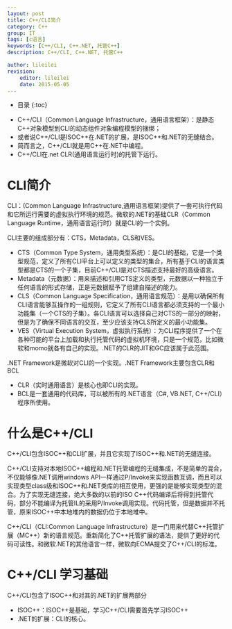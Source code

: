 ```yaml
---
layout: post
title: C++/CLI简介
category: C++
group: IT
tags: [c语言]
keywords: [C++/CLI, C++.NET, 托管C++]
description: C++/CLI, C++.NET, 托管C++

author: lileilei
revision:
    editor: lileilei
    date: 2015-05-05
---
```


* 目录
{:toc}

+ C++/CLI（Common Language Infrastructure，通用语言框架）：是静态C++对象模型到CLI的动态组件对象编程模型的捆绑；
+ 或者说C++/CLI是ISOC++在.NET的扩展，是ISOC++和.NET的无缝结合。
+ 简而言之，C++/CLI就是用C++在.NET中编程。
+ C++/CLI在.net CLR(通用语言运行时)的托管下运行。

# CLI简介

CLI：(Common Language Infrastructure,通用语言框架)提供了一套可执行代码和它所运行需要的虚拟执行环境的规范。微软的.NET的基础CLR（Common Language Runtime，通用语言运行时）就是CLI的一个实例。

CLI主要的组成部分有：CTS，Metadata，CLS和VES。

+ CTS（Common Type System，通用类型系统）：是CLI的基础，它是一个类型规范，定义了所有CLI平台上可以定义的类型的集合，所有基于CLI的语言类型都是CTS的一个子集，目前C++/CLI是对CTS描述支持最好的高级语言。
+ Metadata（元数据）：用来描述和引用CTS定义的类型，元数据以一种独立于任何语言的形式存储，正是元数据赋予了组建自描述的能力。
+ CLS（Common Language Specification，通用语言规范）：是用以确保所有CLI语言能够互操作的一组规则，它定义了所有CLI语言都必须支持的一个最小功能集（一个CTS的子集）。各CLI语言可以选择自己对CTS的一部分的映射，但是为了确保不同语言的交互，至少应该支持CLS所定义的最小功能集。
+ VES（Virtual Execution System，虚拟执行系统）：为CLI程序提供了一个在各种可能的平台上加载和执行托管代码的虚拟机环境，只是一个规范，比如微软和momo就各有自己的实现。.NET的CLR的JIT和GC应该属于此范围。


.NET Framework是微软对CLI的一个实现。.NET Framework主要包含CLR和BCL

+ CLR（实时通用语言）是核心也即CLI的实现。
+ BCL是一套通用的代码库，可以被所有的.NET语言（C#, VB.NET, C++/CLI）程序所使用。


# 什么是C++/CLI

C++/CLI包含ISOC++和CLI扩展，并且它实现了ISOC++和.NET的无缝连接。

C++/CLI支持对本地ISOC++编程和.NET托管编程的无缝集成，不是简单的混合，不仅能够像.NET调用windows API一样通过P/Invoke来实现函数互调，而且可以实现类型class级和ISOC++和.NET类库的相互使用，更强的是能够实现类型的混合。为了实现无缝连接，绝大多数的以前的ISO C++代码编译后将得到托管代码，部分不能编译为托管IL的采用P/Invoke调用实现。代码托管，但是数据并不托管，原来ISOC++中本地堆内的数据仍位于本地堆中。

C++/CLI（CLI:Common Language Infrastructure）是一门用来代替C++托管扩展（MC++）新的语言规范。重新简化了C++托管扩展的语法，提供了更好的代码可读性。和微软.NET的其他语言一样，微软向ECMA提交了C++/CLI的标准。


# C++/CLI 学习基础

C++/CLI包含了ISOC++和对其的.NET的扩展两部分

+ ISOC++：ISOC++是基础，学习C++/CLI需要首先学习ISOC++
+ .NET的扩展：CLI的核心。

